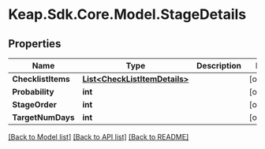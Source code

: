 # Keap.Sdk.Core.Model.StageDetails

## Properties

Name | Type | Description | Notes
------------ | ------------- | ------------- | -------------
**ChecklistItems** | [**List&lt;CheckListItemDetails&gt;**](CheckListItemDetails.md) |  | [optional] 
**Probability** | **int** |  | [optional] 
**StageOrder** | **int** |  | [optional] 
**TargetNumDays** | **int** |  | [optional] 

[[Back to Model list]](../README.md#documentation-for-models) [[Back to API list]](../README.md#documentation-for-api-endpoints) [[Back to README]](../README.md)

